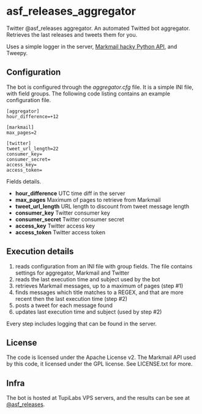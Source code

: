 asf_releases_aggregator
=======================

Twitter @asf_releases aggregator. An automated Twitted bot aggregator. Retrieves the last releases
and tweets them for you.

Uses a simple logger in the server, [Markmail hacky Python API](https://github.com/tupilabs/markmail),
and Tweepy.

## Configuration

The bot is configured through the *aggregator.cfg* file. It is a simple INI file, with field groups.
The following code listing contains an example configuration file.

```
[aggregator]
hour_difference=+12

[markmail]
max_pages=2

[twitter]
tweet_url_length=22
consumer_key=
consumer_secret=
access_key=
access_token=
```

Fields details.

* **hour_difference** UTC time diff in the server
* **max_pages** Maximum of pages to retrieve from Markmail
* **tweet_url_length** URL length to discount from tweet message length
* **consumer_key** Twitter consumer key
* **consumer_secret** Twitter consumer secret
* **access_key** Twitter access key
* **access_token** Twitter access token

## Execution details

1. reads configuration from an INI file with group fields. The file contains settings for
aggregator, Markmail and Twitter
2. reads the last execution time and subject used by the bot
3. retrieves Markmail messages, up to a maximum of pages (step #1)
4. finds messages which title matches to a REGEX, and that are more recent then the
last execution time (step #2)
5. posts a tweet for each message found
6. updates last execution time and subject (used by step #2)

Every step includes logging that can be found in the server.

## License

The code is licensed under the Apache License v2. The Markmail API used by this code, it licensed under
the GPL license. See LICENSE.txt for more.

## Infra

The bot is hosted at TupiLabs VPS servers, and the results can be see at 
[@asf_releases](http://twitter.com/asf_releases).
